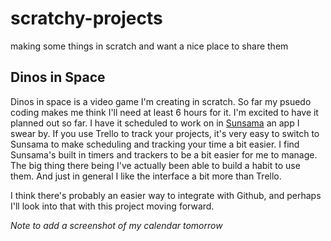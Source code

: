 # scratchy-projects
making some things in scratch and want a nice place to share them


## Dinos in Space

Dinos in space is a video game I'm creating in scratch. So far my psuedo coding makes me think I'll need at least 6 hours for it. I'm excited to have it planned out so far. I have it scheduled to work on in [Sunsama](https://www.sunsama.com/) an app I swear by. If you use Trello to track your projects, it's very easy to switch to Sunsama to make scheduling and tracking your time a bit easier. I find Sunsama's built in timers and trackers to be a bit easier for me to manage. The big thing there being I've actually been able to build a habit to use them. And just in general I like the interface a bit more than Trello. 

I think there's probably an easier way to integrate with Github, and perhaps I'll look into that with this project moving forward. 

*Note to add a screenshot of my calendar tomorrow* 
